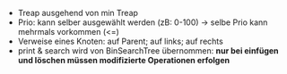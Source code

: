 + Treap ausgehend von min Treap
+ Prio: kann selber ausgewählt werden (zB: 0-100) -> selbe Prio kann mehrmals vorkommen (<=)
+ Verweise eines Knoten: auf Parent; auf links; auf rechts
+ print & search wird von BinSearchTree übernommen: **nur bei einfügen und löschen müssen modifizierte Operationen erfolgen**
